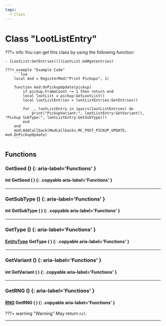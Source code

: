 ```yaml
---
tags:
  - Class
---
```

# Class "LootListEntry"

???+ info
    You can get this class by using the following function:

    - [LootList:GetEntries()](LootList.md#getentries)

    ???+ example "Example Code"
		```lua
		local mod = RegisterMod("Print Pickups", 1)
		
		function mod:OnPickupUpdate(pickup)
			if pickup.FrameCount ~= 1 then return end
			local lootList = pickup:GetLootList()
			local lootListEntries = lootListEntries:GetEntries()

			for _, lootListEntry in ipairs(lootListEntries) do
				print("PickupVariant:", lootListEntry:GetVariant(), "Pickup SubType:", lootListEntry:GetSubType())
			end
		end
		mod:AddCallback(ModCallbacks.MC_POST_PICKUP_UPDATE, mod.OnPickupUpdate)
		```

## Functions

### GetSeed () {: aria-label='Functions' }
#### int GetSeed ( ) {: .copyable aria-label='Functions' }

___
### GetSubType () {: aria-label='Functions' }
#### int GetSubType ( ) {: .copyable aria-label='Functions' }

___
### GetType () {: aria-label='Functions' }
#### [EntityType](https://wofsauge.github.io/IsaacDocs/rep/enums/EntityType.html) GetType ( ) {: .copyable aria-label='Functions' }

___
### GetVariant () {: aria-label='Functions' }
#### int GetVariant ( ) {: .copyable aria-label='Functions' }

___
### GetRNG () {: aria-label='Functions' }
#### [RNG](RNG.md) GetRNG ( ) {: .copyable aria-label='Functions' }

???+ warning "Warning"
	May return `nil`.
___
